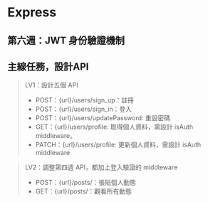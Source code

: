 # Express

## 第六週：JWT 身份驗證機制

## 主線任務，設計API
> LV1：設計五個 API
   > * POST：{url}/users/sign_up：註冊
   > *  POST：{url}/users/sign_in：登入
   > *  POST：{url}/users/updatePassword: 重設密碼
   > *  GET：{url}/users/profile: 取得個人資料，需設計 isAuth middleware。
   > *  PATCH：{url}/users/profile: 更新個人資料，需設計 isAuth middleware

> LV2：調整第四週 API，都加上登入驗證的 middleware
   >  *  POST：{url}/posts/：張貼個人動態
   >  *  GET：{url}/posts/：觀看所有動態
